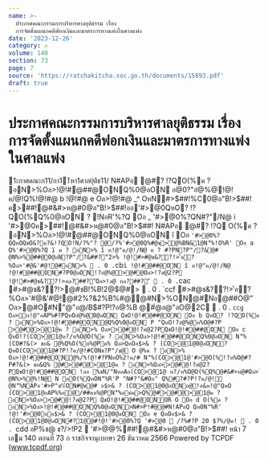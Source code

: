 ```yaml
---
name: >-
  ประกาศคณะกรรมการบริหารศาลยุติธรรม เรื่อง
  การจัดตั้งแผนกคดีฟอกเงินและมาตรการทางแพ่งในศาลแพ่ง
date: '2023-12-26'
category: ก
volume: 140
section: 73
page: 7
source: 'https://ratchakitcha.soc.go.th/documents/15893.pdf'
draft: true
---
```


# ประกาศคณะกรรมการบริหารศาลยุติธรรม เรื่อง การจัดตั้งแผนกคดีฟอกเงินและมาตรการทางแพ่งในศาลแพ่ง

1ะกาศคณะก11/กา11ิหา1ศาล0ุติธ11/ N#APอ @#? !?QO(%ค ? อN>%Oล>!@!#@##@ONQ%0@ลON อ@0?"อํ@%@!@!ค/@!Q%!@!#@ b !@!#@ e Oล>!@!#@ _^ OหN#>$##!%C0@ล"B!>$##! ค>##!@#&#>ห@#0@ล"B!>$##!ออ'#>@0QหO? !?QO(%Q%0@ลON ? !NอR'%?Q Oอ _ '#>@0%?QN#?"/N@ ì '#>@0ค>##!@#&#>ห@#0@ล"B!>$##! N#APอ @#? !?Q O(%ค ? อN>%Oล>!@!#@##@ONQ%0@ลON î Oอ ` '#>@0%?QQหOQชO&?ค?&!?QO!N/?%"? @/?%'#>@0Q%#@ช>@%BN&1@N'็%!O%R' Oอ a Q%'#>@0%?Q ì ค ? อN>% î ห!@"ค/@!/N@ ค ? #?PN?P"/?&@# ํ @N%>%@##@0@ลN?P"/?&##?"์2>% !@!#>#@ช&??!>'้อ?%Oล>'#@&'#@!@#อN>%  . 0 . `cb` ì !@!#@##@ON î ห!@"ค/@!/N@ !@!#@##@ON#?P0@ลON!?อํ@%@>@#@Oล>!?คํ@2?P !@!#>#@ช&??!>หล?##?"์Oล>!ล@ หล?##?"์  . 0 . `cac #>#@ช&??!>@#ชB!%B!2@$@#>  . 0 . `ccf #>#@ช&??!>'้อ?%Oล>'#@&'#@!@#2%?&2%B%#@@#N>%ON@#Nอ@##O@" Oล>@#O#N"@"อ@/B$#?P!?อ@%B @#ํ@ล@"ลO@2C  . 0 . `ccg Oล>ห!@"อAP%#?PQหOอํ@%@0@ลON QชO!@!#@##@ON Oอ b QหO? !?QO(%ค ? อN>%Oล>!@!#@##@ON@Q%Q%0@ลON P "QหO!?อํ@%@ห%O@#?P >@#@>@1@ค ? อN>% Oล>>@#@!?คํ@2?PQชO!@!#@##@ON Oอ c QหO!?(CO>@1@ห?/ห%O@O(%ค ? อN>%Oล>!@!#@##@ONQ%0@ลON N'็%(CO#?&(> ชอ& @%Q%O(%ห%@Pค% Oล>QหOอ$>& ? (CO>@1@0@ลON? QหO(CO>@1@#?P!?ค/@!#CONช?P"/ช@ O @%ค ? อN>% Oล>!@!#@##@ONํ@%/%!@!#?PNหO%2!ค/# N'็%(CO>@1@'#>ํ@O(%!?ห%O@#?P#?&(> ชอ&Q% @#>@#@>@1@ค ? อN>%Oล>>@#@!?คํ@2?PQชO!@!#@##@ON !ลอ %ชN/"NหลAอ(CO>@1@ ห?/ห%O@O(%Q%@#&#>ห@#Oล> ํ @N%>%@%!N@ N อO(%QหON'็%R'P "N#?"&#Oอ" Q%#?#?P!?ค/@!ํ@N'็%NAPอ'#>P"ช%์ON#@ช@# อ$>& ? (CO>@1@0@ลONอ@!อ&ห!@"QหO (CO>@1@อAP%%อ@/##คห%@PN'็%อค์ค>Q%@#>@#@>@1@ค ? อN>%Oล>>@#@!?คํ@2?P QชO!@!#@##@ONOR O Oอ d O(%ค ? อN>%Oล>!@!#@##@ONQ%0@ลON>N#>P!#ํ@@#N!APอQ QหON'็%R' !@!'#>@0ออ$>& ? (CO>@1@0@ลON Oอ e QหOอ$>& ? (CO>@1@0@ลON#?1@@#!@!'#>@0%?Q '#>@0  /?%#?P 20 $?%/@ค!  . 0 . `cdd อP%ช@ ช?/>!P2  '#>$@%0@ล?@ '#>$@%##!@#&#>ห@#0@ล"B!>$##! หน้า 7 เลม 140 ตอนที่ 73 ก ราชกิจจานุเบกษา 26 ธันวาคม 2566 Powered by TCPDF (www.tcpdf.org)
